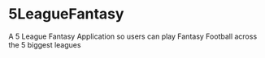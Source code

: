 # 5LeagueFantasy
A 5 League Fantasy Application so users can play Fantasy Football across the 5 biggest leagues
